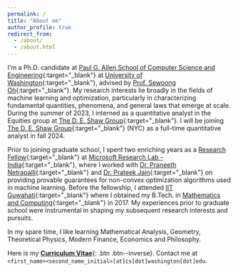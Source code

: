 ```yaml
---
permalink: /
title: "About me"
author_profile: true
redirect_from: 
  - /about/
  - /about.html
---
```


I'm a Ph.D. candidate at [Paul G. Allen School of Computer Science and Engineering](https://www.cs.washington.edu/){:target="_blank"} at [University of Washington](https://www.washington.edu/){:target="_blank"}, advised by [Prof. Sewoong Oh](https://homes.cs.washington.edu/~sewoong/){:target="_blank"}. My research interests lie broadly in the fields of machine learning and optimization, particularly in characterizing fundamental quantities, phenomena, and general laws that emerge at scale. During the summer of 2023, I interned as a quantitative analyst in the Equities group at [The D. E. Shaw Group](https://www.deshaw.com/){:target="_blank"}. I will be joining [The D. E. Shaw Group](https://www.deshaw.com/){:target="_blank"} (NYC) as a full-time quantitative analyst in fall 2024.

Prior to joining graduate school, I spent two enriching years as a [Research Fellow](https://www.microsoft.com/en-us/research/lab/microsoft-research-india/research-fellow-program/?#){:target="_blank"} at [Microsoft Research Lab - India](https://www.microsoft.com/en-us/research/lab/microsoft-research-india/){:target="_blank"}, where I worked with [Dr. Praneeth Netrapalli](https://praneethnetrapalli.org/){:target="_blank"} and [Dr. Prateek Jain](http://www.prateekjain.org/){:target="_blank"} on providing provable guarantees for non-convex optimization algorithms used in machine learning. Before the fellowship, I attended [IIT Guwahati](http://www.iitg.ac.in/){:target="_blank"} where I obtained my B.Tech. in [Mathematics and Computing](https://www.iitg.ernet.in/maths/acads/btech_struct.php){:target="_blank"} in 2017. My experiences prior to graduate school were instrumental in shaping my subsequent research interests and pursuits.

In my spare time, I like learning Mathematical Analysis, Geometry, Theoretical Physics, Modern Finance, Economics and Philosophy.

Here is my [__Curriculum Vitae__](\files\Raghav_CV.pdf){: .btn .btn--inverse}. Contact me at `<first_name><second_name_initial>[at]cs[dot]washington[dot]edu`.

